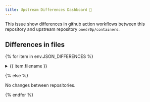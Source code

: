 ```yaml
---
title: Upstream Differences Dashboard 🤖
---
```


This issue show differences in github action workflows between this repository
and upstream repository `onedr0p/containers`.

## Differences in files

{% for item in env.JSON_DIFFERENCES %}

<details><summary>{{ item.filename }}</summary>

```patch
{{ item.diff }}
```

</details>

{% else %}

No changes between repositories.

{% endfor %}
